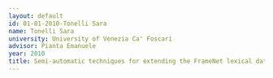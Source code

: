 ```yaml
---
layout: default 
id: 01-01-2010-Tonelli Sara
name: Tonelli Sara
university: University of Venezia Ca' Foscari
advisor: Pianta Emanuele
year: 2010
title: Semi-automatic techniques for extending the FrameNet lexical database to new languages
---
```

